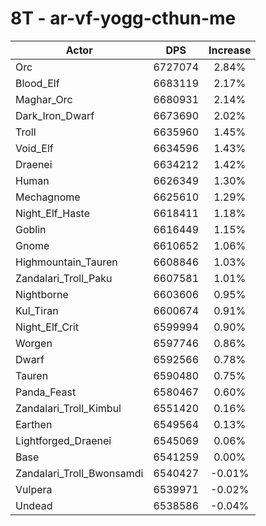 # 8T - ar-vf-yogg-cthun-me
| Actor | DPS | Increase |
|---|:---:|:---:|
|Orc|6727074|2.84%|
|Blood_Elf|6683119|2.17%|
|Maghar_Orc|6680931|2.14%|
|Dark_Iron_Dwarf|6673690|2.02%|
|Troll|6635960|1.45%|
|Void_Elf|6634596|1.43%|
|Draenei|6634212|1.42%|
|Human|6626349|1.30%|
|Mechagnome|6625610|1.29%|
|Night_Elf_Haste|6618411|1.18%|
|Goblin|6616449|1.15%|
|Gnome|6610652|1.06%|
|Highmountain_Tauren|6608846|1.03%|
|Zandalari_Troll_Paku|6607581|1.01%|
|Nightborne|6603606|0.95%|
|Kul_Tiran|6600674|0.91%|
|Night_Elf_Crit|6599994|0.90%|
|Worgen|6597746|0.86%|
|Dwarf|6592566|0.78%|
|Tauren|6590480|0.75%|
|Panda_Feast|6580467|0.60%|
|Zandalari_Troll_Kimbul|6551420|0.16%|
|Earthen|6549564|0.13%|
|Lightforged_Draenei|6545069|0.06%|
|Base|6541259|0.00%|
|Zandalari_Troll_Bwonsamdi|6540427|-0.01%|
|Vulpera|6539971|-0.02%|
|Undead|6538586|-0.04%|
